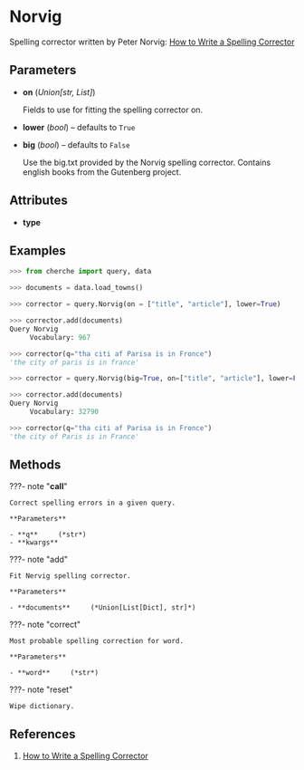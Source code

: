 # Norvig

Spelling corrector written by Peter Norvig: [How to Write a Spelling Corrector](https://norvig.com/spell-correct.html)



## Parameters

- **on** (*Union[str, List]*)

    Fields to use for fitting the spelling corrector on.

- **lower** (*bool*) – defaults to `True`

- **big** (*bool*) – defaults to `False`

    Use the big.txt provided by the Norvig spelling corrector. Contains english books from the Gutenberg project.


## Attributes

- **type**


## Examples

```python
>>> from cherche import query, data

>>> documents = data.load_towns()

>>> corrector = query.Norvig(on = ["title", "article"], lower=True)

>>> corrector.add(documents)
Query Norvig
     Vocabulary: 967

>>> corrector(q="tha citi af Parisa is in Fronce")
'the city of paris is in france'

>>> corrector = query.Norvig(big=True, on=["title", "article"], lower=False)

>>> corrector.add(documents)
Query Norvig
     Vocabulary: 32790

>>> corrector(q="tha citi af Parisa is in Fronce")
'the city of Paris is in France'
```

## Methods

???- note "__call__"

    Correct spelling errors in a given query.

    **Parameters**

    - **q**     (*str*)    
    - **kwargs**    
    
???- note "add"

    Fit Nervig spelling corrector.

    **Parameters**

    - **documents**     (*Union[List[Dict], str]*)    
    
???- note "correct"

    Most probable spelling correction for word.

    **Parameters**

    - **word**     (*str*)    
    
???- note "reset"

    Wipe dictionary.

    
## References

1. [How to Write a Spelling Corrector](https://norvig.com/spell-correct.html)

